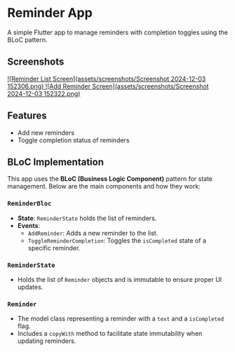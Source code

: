 # Reminder App

A simple Flutter app to manage reminders with completion toggles using the BLoC pattern.

## Screenshots
[![Reminder List Screen](assets/screenshots/Screenshot 2024-12-03 152306.png)
![Add Reminder Screen](assets/screenshots/Screenshot 2024-12-03 152322.png)](https://github.com/jeetcodesXD/reminder_app/issues/1#issue-2714606098)

## Features
- Add new reminders
- Toggle completion status of reminders

## BLoC Implementation

This app uses the **BLoC (Business Logic Component)** pattern for state management. Below are the main components and how they work:

### `ReminderBloc`
- **State**: `ReminderState` holds the list of reminders.
- **Events**:
  - `AddReminder`: Adds a new reminder to the list.
  - `ToggleReminderCompletion`: Toggles the `isCompleted` state of a specific reminder.

### `ReminderState`
- Holds the list of `Reminder` objects and is immutable to ensure proper UI updates.

### `Reminder`
- The model class representing a reminder with a `text` and a `isCompleted` flag.
- Includes a `copyWith` method to facilitate state immutability when updating reminders.
